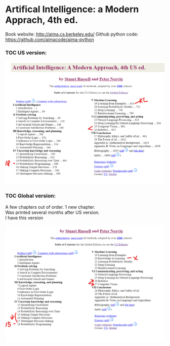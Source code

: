 # Artifical Intelligence: a Modern Apprach, 4th ed.  

Book website: http://aima.cs.berkeley.edu/
Github python code: https://github.com/aimacode/aima-python


### TOC US version:  
<img src="AIMA.US.png" width="600">

### TOC Global version:  
A few chapters out of order.  1 new chapter.  
Was printed several months after US version.  
I have this version  

![Table of Contents, Global](AIMA.Global.png)

